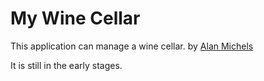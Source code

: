 # My Wine Cellar

This application can manage a wine cellar.
by [Alan Michels](mailto:sf.michels@gmail.com)

It is still in the early stages.


